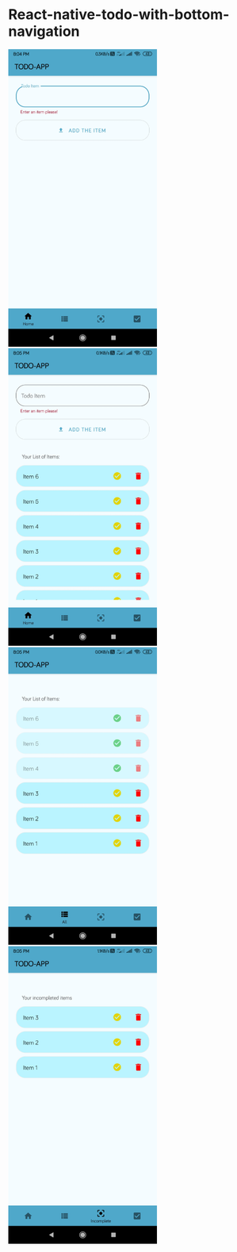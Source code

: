 # React-native-todo-with-bottom-navigation
<img src="./assets/1.jpg" width="300">
<img src="./assets/2.jpg" width="300">
<img src="./assets/3.jpg" width="300">
<img src="./assets/4.jpg" width="300">
